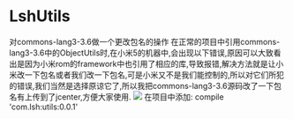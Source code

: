 # LshUtils
对commons-lang3-3.6做一个更改包名的操作
在正常的项目中引用commons-lang3-3.6中的ObjectUtils时,在小米5的机器中,会出现以下错误,原因可以大致看出是因为小米rom的framework中也引用了相应的库,导致报错,解决方法就是让小米改一下包名或者我们改一下包名,可是小米又不是我们能控制的,所以对它们所犯的错误,我们当然是选择原谅它了,所以我把commons-lang3-3.6源码改了一下包名有上传到了jcenter,方便大家使用.
![](http://opgkgu3ek.bkt.clouddn.com/17-10-23/90715029.jpg)
在项目中添加:
compile 'com.lsh:utils:0.0.1'
